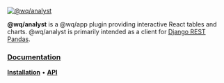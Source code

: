 [![@wq/analyst][logo]][docs]

**@wq/analyst** is a @wq/app plugin providing interactive React tables and charts.  @wq/analyst is primarily intended as a client for [Django REST Pandas].

### [Documentation][docs]

[**Installation**][installation]
&bull;
[**API**][api]

[logo]: https://django-rest-pandas.wq.io/images/@wq/analyst.svg
[docs]: https://django-rest-pandas.wq.io/@wq/analyst
[installation]: https://django-rest-pandas.wq.io/@wq/analyst#installation
[api]: https://django-rest-pandas.wq.io/@wq/analyst#api

[Django REST Pandas]: https://django-rest-pandas.wq.io/
